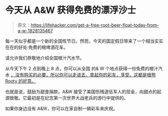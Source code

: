 # 今天从 A&W 获得免费的漂浮沙士

> 原文：<https://lifehacker.com/get-a-free-root-beer-float-today-from-a-w-1828135467>

每一天似乎都是一个新的全国性节日。然而，今天的国定假日带来了一个相当实实在在的好处:免费的根啤酒花车。



请允许我们恭敬地介绍全国根汁汽水节。

从今天下午 2 点到晚上 8 点，你可以从全国 的& W 个地点获得一份免费的根汁汽水 [。没有购买的必要，所以你可以走进去，拿起你的彩车，享受。这都是根熊 Rooty 的好意。](https://www.awrestaurants.com/national-root-beer-float-day-2018) 

也就是说，鼓励为甜食捐款。A&W 接受了美国伤残退伍军人的现金，向甜点的起源致敬。它最初是在纪念第一次世界大战老兵的游行中提供的。

如果你身边没有 A&W，你可以在家自制一辆彩车来庆祝。
